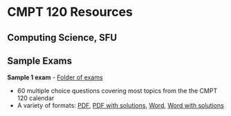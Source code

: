 # CMPT 120 Resources
## Computing Science, SFU

## Sample Exams

**Sample 1 exam** - [Folder of exams](exams/sample1)
- 60 multiple choice questions covering most topics from the the CMPT 120
  calendar
- A variety of formats: [PDF](exams/120_MCQ_final_sample_1.pdf), [PDF with solutions](exams/sample1/120_MCQ_final_sample_1_col.pdf), [Word](exams/sample1/120_MCQ_final_sample_1.docx), [Word with solutions](exams/sample1/120_MCQ_final_sample_1_sol.docx)
